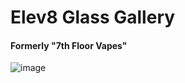 # Elev8 Glass Gallery
#### Formerly "7th Floor Vapes"
![image](https://user-images.githubusercontent.com/104687767/166604957-4d913a25-7911-4457-bce7-b1fb231d274f.png)
